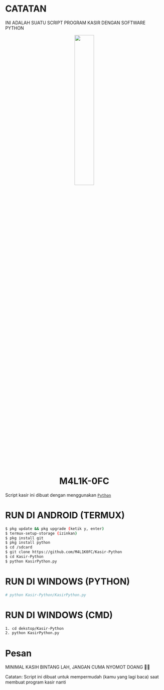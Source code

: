 # CATATAN
INI ADALAH SUATU SCRIPT PROGRAM KASIR DENGAN SOFTWARE PYTHON

<p align="center">
	<img src="https://telegra.ph/file/09910c07cd4637fd64727.jpg" width="35%" style="margin-left: auto;margin-right: auto;display: block;">
</p>
<h1 align="center">M4L1K-0FC</h1>

Script kasir ini dibuat dengan menggunakan [`Python`](https://www.python.org/downloads/windows/)

# RUN DI ANDROID (TERMUX)
```bash
$ pkg update && pkg upgrade (ketik y, enter)
$ termux-setup-storage (izinkan)
$ pkg install git
$ pkg install python
$ cd /sdcard
$ git clone https://github.com/M4L1K0FC/Kasir-Python
$ cd Kasir-Python
$ python KasirPython.py
```

# RUN DI WINDOWS (PYTHON)
```bash
# python Kasir-Python/KasirPython.py

```

# RUN DI WINDOWS (CMD)
```bash
1. cd dekstop/Kasir-Python
2. python KasirPython.py
```


# Pesan
MINIMAL KASIH BINTANG LAH, JANGAN CUMA NYOMOT DOANG 🗿🗿

Catatan: Script ini dibuat untuk mempermudah (kamu yang lagi baca) saat membuat program kasir nanti
